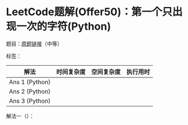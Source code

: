 # LeetCode题解(Offer50)：第一个只出现一次的字符(Python)

题目：[原题链接](https://leetcode-cn.com/problems/di-yi-ge-zhi-chu-xian-yi-ci-de-zi-fu-lcof/)（中等）

标签：

| 解法           | 时间复杂度 | 空间复杂度 | 执行用时 |
| -------------- | ---------- | ---------- | -------- |
| Ans 1 (Python) |            |            |          |
| Ans 2 (Python) |            |            |          |
| Ans 3 (Python) |            |            |          |

解法一（）：

